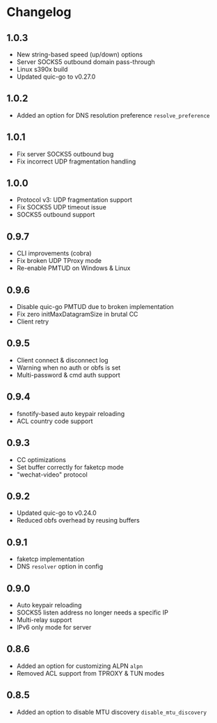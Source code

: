 # Changelog

## 1.0.3

- New string-based speed (up/down) options
- Server SOCKS5 outbound domain pass-through
- Linux s390x build
- Updated quic-go to v0.27.0

## 1.0.2

- Added an option for DNS resolution preference `resolve_preference`

## 1.0.1

- Fix server SOCKS5 outbound bug
- Fix incorrect UDP fragmentation handling

## 1.0.0

- Protocol v3: UDP fragmentation support
- Fix SOCKS5 UDP timeout issue
- SOCKS5 outbound support

## 0.9.7

- CLI improvements (cobra)
- Fix broken UDP TProxy mode
- Re-enable PMTUD on Windows & Linux

## 0.9.6

- Disable quic-go PMTUD due to broken implementation
- Fix zero initMaxDatagramSize in brutal CC
- Client retry

## 0.9.5

- Client connect & disconnect log
- Warning when no auth or obfs is set
- Multi-password & cmd auth support

## 0.9.4

- fsnotify-based auto keypair reloading
- ACL country code support

## 0.9.3

- CC optimizations
- Set buffer correctly for faketcp mode
- "wechat-video" protocol

## 0.9.2

- Updated quic-go to v0.24.0
- Reduced obfs overhead by reusing buffers

## 0.9.1

- faketcp implementation
- DNS `resolver` option in config

## 0.9.0

- Auto keypair reloading
- SOCKS5 listen address no longer needs a specific IP
- Multi-relay support
- IPv6 only mode for server

## 0.8.6

- Added an option for customizing ALPN `alpn`
- Removed ACL support from TPROXY & TUN modes

## 0.8.5

- Added an option to disable MTU discovery `disable_mtu_discovery`
